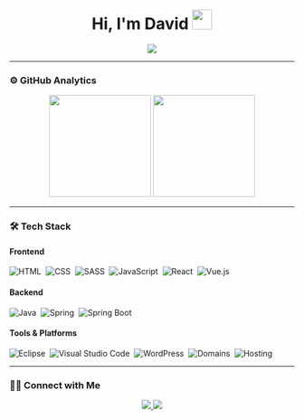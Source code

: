 <h1 align="center">Hi, I'm David <img src="https://media.giphy.com/media/TEnXkcsHrP4YedChhA/giphy.gif" width="35"></h1>

<p align="center">
  <a href="https://github.com/DenverCoder1/readme-typing-svg">
    <img src="https://readme-typing-svg.herokuapp.com?lines=Full+Stack+Developer;Always%20learning%20new%20things&center=true&width=500&height=50">
  </a>
</p>

---

### ⚙️ GitHub Analytics
<p align="center">
  <img height="180em" src="https://github-readme-stats.vercel.app/api?username=DavidUmiri&theme=algolia&show_icons=true&count_private=true&hide_border=true" />
  <img height="180em" src="https://github-readme-stats.vercel.app/api/top-langs/?username=DavidUmiri&layout=compact&langs_count=8&theme=algolia&hide_border=true" />
</p>

---

### 🛠 Tech Stack

#### Frontend
![HTML](https://img.shields.io/badge/-HTML-05122A?style=flat&logo=HTML5)&nbsp;
![CSS](https://img.shields.io/badge/-CSS-05122A?style=flat&logo=CSS3&logoColor=1572B6)&nbsp;
![SASS](https://img.shields.io/badge/-SASS-05122A?style=flat&logo=sass&logoColor=CC6699)&nbsp;
![JavaScript](https://img.shields.io/badge/-JavaScript-05122A?style=flat&logo=javascript)&nbsp;
![React](https://img.shields.io/badge/-React-05122A?style=flat&logo=react)&nbsp;
![Vue.js](https://img.shields.io/badge/-Vue.js-05122A?style=flat&logo=vue.js)&nbsp;

#### Backend
![Java](https://img.shields.io/badge/-Java-05122A?style=flat&logo=java)&nbsp;
![Spring](https://img.shields.io/badge/-Spring-05122A?style=flat&logo=spring)&nbsp;
![Spring Boot](https://img.shields.io/badge/-Spring%20Boot-05122A?style=flat&logo=spring)&nbsp;

#### Tools & Platforms
![Eclipse](https://img.shields.io/badge/-Eclipse-05122A?style=flat&logo=eclipse)&nbsp;
![Visual Studio Code](https://img.shields.io/badge/-Visual%20Studio%20Code-05122A?style=flat&logo=visual-studio-code&logoColor=007ACC)&nbsp;
![WordPress](https://img.shields.io/badge/-WordPress-05122A?style=flat&logo=wordpress)&nbsp;
![Domains](https://img.shields.io/badge/-Domains-05122A?style=flat&logo=appveyor)&nbsp;
![Hosting](https://img.shields.io/badge/-Hosting-05122A?style=flat&logo=appveyor)&nbsp;

---

### 🤝🏻 Connect with Me
<p align="center">
  <a href="https://www.linkedin.com/in/davidumiri/">
    <img src="https://img.shields.io/badge/-DavidUmiri%20LinkedIn-0077B5?style=flat&logo=Linkedin&logoColor=white"/>
  </a>
  <a href="mailto:davidumiri@gmail.com">
    <img src="https://img.shields.io/badge/-davidumiri@gmail.com-D14836?style=flat&logo=Gmail&logoColor=white"/>
  </a>
</p>
